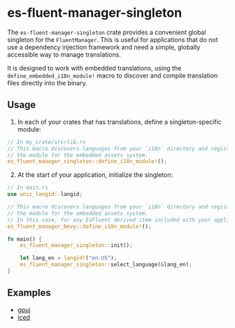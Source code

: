 # es-fluent-manager-singleton

The `es-fluent-manager-singleton` crate provides a convenient global singleton for the `FluentManager`. This is useful for applications that do not use a dependency injection framework and need a simple, globally accessible way to manage translations.

It is designed to work with embedded translations, using the `define_embedded_i18n_module!` macro to discover and compile translation files directly into the binary.

## Usage

1.  In each of your crates that has translations, define a singleton-specific module:

```rs
// In my_crate/src/lib.rs
// This macro discovers languages from your `i18n` directory and registers
// the module for the embedded assets system.
es_fluent_manager_singleton::define_i18n_module!();
```

2.  At the start of your application, initialize the singleton:

```rs
// In main.rs
use unic_langid::langid;

// This macro discovers languages from your `i18n` directory and registers
// the module for the embedded assets system.
// In this case, for any EsFluent derived item included with your application's entrypoint.
es_fluent_manager_bevy::define_i18n_module!();

fn main() {
    es_fluent_manager_singleton::init();

    let lang_en = langid!("en-US");
    es_fluent_manager_singleton::select_language(&lang_en);
}
```

## Examples
- [gpui](../../examples/gpui-example)
- [iced](../../examples/iced-example)
